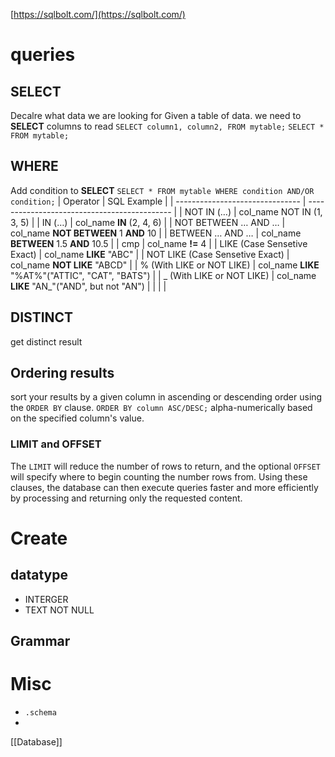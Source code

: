[https://sqlbolt.com/](https://sqlbolt.com/)
# queries
## SELECT
Decalre what data we are looking for
Given a table of data. we need to **SELECT** columns to read
`SELECT column1, column2, FROM mytable;`  `SELECT * FROM mytable;`
## WHERE
Add condition to **SELECT**
`SELECT * FROM mytable WHERE condition AND/OR condition;`
| Operator                        | SQL Example                                  |
| ------------------------------- | -------------------------------------------- |
| NOT IN (…)                      | col_name NOT IN (1, 3, 5)                    |
| IN (…)                          | col_name **IN** (2, 4, 6)                    |
| NOT BETWEEN … AND …             | col_name **NOT BETWEEN** 1 **AND** 10        |
| BETWEEN … AND …                 | col_name **BETWEEN** 1.5 **AND** 10.5        |
| cmp                             | col_name **!=** 4                            |
| LIKE (Case Sensetive Exact)     | col_name **LIKE** "ABC"                      |
| NOT LIKE (Case Sensetive Exact) | col_name **NOT LIKE** "ABCD"                 |
| % (With LIKE or NOT LIKE)       | col_name **LIKE** "%AT%"("ATTIC", "CAT", "BATS") |
| _ (With LIKE or NOT LIKE)       | col_name **LIKE** "AN_"("AND", but not "AN")     |
|                                 |                                              |

## DISTINCT
get distinct result
## Ordering results
sort your results by a given column in ascending or descending order using the `ORDER BY` clause.
`ORDER BY column ASC/DESC;`
alpha-numerically based on the specified column's value.
### LIMIT and OFFSET
The `LIMIT` will reduce the number of rows to return, and the optional `OFFSET` will specify where to begin counting the number rows from.
Using these clauses, the database can then execute queries faster and more efficiently by processing and returning only the requested content.

# Create
## datatype
- INTERGER
- TEXT NOT NULL
## Grammar

# Misc
- `.schema`
- 

[[Database]]